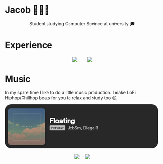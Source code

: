 # Jacob 👨🏻‍🦰

<p align="center">
Student studying Computer Sceince at university 🎓
</p>

# Experience
<p align="center">
  <img align="center" src="https://github-readme-stats.vercel.app/api/top-langs/?username=JcbSm&theme=highcontrast&hide=procfile&bg_color=212121&hide_border=true&title_color=1ed760" />  
  <img align="center" src="https://github-readme-stats.vercel.app/api?username=JcbSm&theme=highcontrast&show_icons=true&hide=stars,prs,issues&count_private=true&bg_color=212121&hide_border=true&title_color=1ed760&icon_color=1ed760" />
</p>

# Music
In my spare time I like to do a little music production. I make LoFi Hiphop/Chillhop beats for you to relax and study too 😉.

<a href="https://open.spotify.com/album/3hDkddqyhgLC9mZM1d6YF5?si=OHcPI5GXQFGIzs0llAna9Q">
  <img src="./src/floating.png" style="border-radius:20px" alt="Floating - JcbSm" />
</a>

<p align="center">
  <img align="center" src="https://spotify-recently-played-readme.vercel.app/api?user=xxbn8bpuav09f9vhylfs6fefi&width=500&unique=true&count=5" /> 
  <img align="center" src="https://spotify-github-profile.vercel.app/api/view?uid=xxbn8bpuav09f9vhylfs6fefi&cover_image=true&theme=default&show_offline=true&background_color=212121&bar_color=53b14f&bar_color_cover=true](https://spotify-github-profile.vercel.app/api/view?uid=xxbn8bpuav09f9vhylfs6fefi&cover_image=true&theme=default&show_offline=true&background_color=212121&bar_color=53b14f&bar_color_cover=true" />
 </p>
